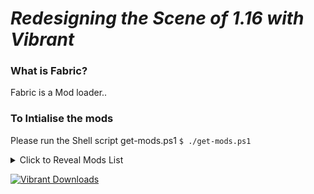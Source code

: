 # *Redesigning the Scene of 1.16 with Vibrant*

### What is Fabric?

Fabric is a Mod loader..

### To Intialise the mods
Please run the Shell script get-mods.ps1
`$ ./get-mods.ps1`

<details>
  <summary>Click to Reveal Mods List</summary>

> Mods to be Listed Here...

</details>

[![](http://cf.way2muchnoise.eu/full_405749_Downloads(19d1a6).svg "Vibrant Downloads")](https://www.curseforge.com/minecraft/modpacks/vibrant)